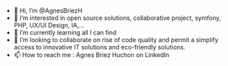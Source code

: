 - 👋 Hi, I’m @AgnesBriezH
- 👀 I’m interested in open source solutions, collaborative project, symfony, PHP, UX/UI Design, IA,...
- 🌱 I’m currently learning all I can find
- 💞️ I’m looking to collaborate on rise of code quality and permit a simplify access to innovative IT solutions and eco-friendly solutions.
- 📫 How to reach me : Agnes Briez Huchon on LinkedIn

<!---
AgnesBriezH/AgnesBriezH is a ✨ special ✨ repository because its `README.md` (this file) appears on your GitHub profile.
You can click the Preview link to take a look at your changes.
--->
